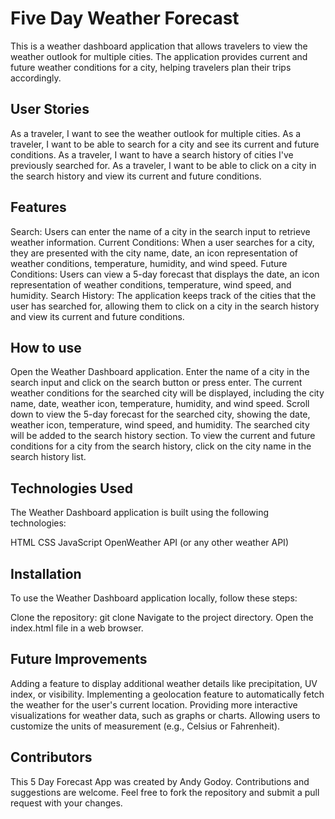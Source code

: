 # Five Day Weather Forecast 

This is a weather dashboard application that allows travelers to view the weather outlook for multiple cities. The application provides current and future weather conditions for a city, helping travelers plan their trips accordingly.

## User Stories

As a traveler, I want to see the weather outlook for multiple cities.
As a traveler, I want to be able to search for a city and see its current and future conditions.
As a traveler, I want to have a search history of cities I've previously searched for.
As a traveler, I want to be able to click on a city in the search history and view its current and future conditions.

## Features

Search: Users can enter the name of a city in the search input to retrieve weather information.
Current Conditions: When a user searches for a city, they are presented with the city name, date, an icon representation of weather conditions, temperature, humidity, and wind speed.
Future Conditions: Users can view a 5-day forecast that displays the date, an icon representation of weather conditions, temperature, wind speed, and humidity.
Search History: The application keeps track of the cities that the user has searched for, allowing them to click on a city in the search history and view its current and future conditions.

## How to use

Open the Weather Dashboard application.
Enter the name of a city in the search input and click on the search button or press enter.
The current weather conditions for the searched city will be displayed, including the city name, date, weather icon, temperature, humidity, and wind speed.
Scroll down to view the 5-day forecast for the searched city, showing the date, weather icon, temperature, wind speed, and humidity.
The searched city will be added to the search history section.
To view the current and future conditions for a city from the search history, click on the city name in the search history list.

## Technologies Used

The Weather Dashboard application is built using the following technologies:

HTML
CSS
JavaScript
OpenWeather API (or any other weather API)

## Installation

To use the Weather Dashboard application locally, follow these steps:

Clone the repository: git clone <repository-url>
Navigate to the project directory.
Open the index.html file in a web browser.

## Future Improvements 

Adding a feature to display additional weather details like precipitation, UV index, or visibility.
Implementing a geolocation feature to automatically fetch the weather for the user's current location.
Providing more interactive visualizations for weather data, such as graphs or charts.
Allowing users to customize the units of measurement (e.g., Celsius or Fahrenheit).

## Contributors

This 5 Day Forecast App was created by Andy Godoy. Contributions and suggestions are welcome. Feel free to fork the repository and submit a pull request with your changes.

